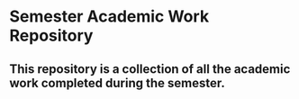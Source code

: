 # Semester Academic Work Repository

## This repository is a collection of all the academic work completed during the semester.